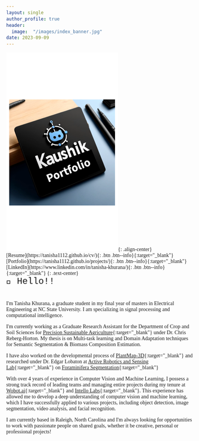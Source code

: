 ```yaml
---
layout: single
author_profile: true
header:
  image:  "/images/index_banner.jpg"
date: 2023-09-09
---
```

<html>
<head>
    <style>
        body {
            font-family: 'Times New Roman', Times, serif;
        }
    </style>
</head>
<body>

</body>
</html>
<div class="circular-image">
<img src="https://github.com/psvkaushik/psvkaushik.github.io/blob/main/images/Untitled.png?raw=true" width="300">{: .align-center}
</div>
[Resume](https://tanisha1112.github.io/cv/){: .btn .btn--info}{:target="_blank"} [Portfolio](https://tanisha1112.github.io/projects/){: .btn .btn--info}{:target="_blank"} [LinkedIn](https://www.linkedin.com/in/tanisha-khurana/){: .btn .btn--info}{:target="_blank"}
{: .text-center}

<div style="margin-bottom:1cm; font-family: 'Courier New', Courier, monospace;" align="left"><font size="5">👋 Hello!!</font></div>

I'm Tanisha Khurana, a graduate student in my final year of masters in Electrical Engineering at NC State University. I am specializing in signal processing and computational intelligence.

I'm currently working as a Graduate Research Assistant for the Department of Crop and Soil Sciences for [Precision Sustainable Agriculture](https://www.precisionsustainableag.org/){:target="_blank"} under Dr. Chris Reberg-Horton. My thesis is on Multi-task learning and Domain Adaptation techniques for Semantic Segmentation & Biomass Composition Estimation. 

I have also worked on the developmental process of [PlantMap-3D](https://www.precisionsustainableag.org/plantmap3d){:target="_blank"} and researched under Dr. Edgar Lobaton at [Active Robotics and Sensing Lab](https://research.ece.ncsu.edu/aros/){:target="_blank"} on [Foraminifera Segmentation](https://research.ece.ncsu.edu/aros/foram-identification/){:target="_blank"}

With over 4 years of experience in Computer Vision and Machine Learning, I possess a strong track record of leading teams and managing entire projects during my tenure at [Wobot.ai](https://wobot.ai/){:target="_blank"} and [Intello Labs](https://www.intellolabs.com/){:target="_blank"}. This experience has allowed me to develop a deep understanding of computer vision and machine learning, which I have successfully applied to various projects, including object detection, image segmentation, video analysis, and facial recognition.

I am currently based in Raleigh, North Carolina and I'm always looking for opportunities to work with passionate people on shared goals, whether it be creative, personal or professional projects!



